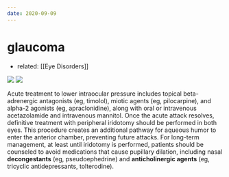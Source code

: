 ```yaml
---
date: 2020-09-09
---
```


# glaucoma

- related: [[Eye Disorders]]

![](https://photos.thisispiggy.com/file/wikiFiles/20200909203145_9.png)
![](https://photos.thisispiggy.com/file/wikiFiles/20200909203145_10.png)

Acute treatment to lower intraocular pressure includes topical beta-adrenergic antagonists (eg, timolol), miotic agents (eg, pilocarpine), and alpha-2 agonists (eg, apraclonidine), along with oral or intravenous acetazolamide and intravenous mannitol.  Once the acute attack resolves, definitive treatment with peripheral iridotomy should be performed in both eyes.  This procedure creates an additional pathway for aqueous humor to enter the anterior chamber, preventing future attacks.  For long-term management, at least until iridotomy is performed, patients should be counseled to avoid medications that cause pupillary dilation, including nasal **decongestants** (eg, pseudoephedrine) and **anticholinergic agents** (eg, tricyclic antidepressants, tolterodine).
